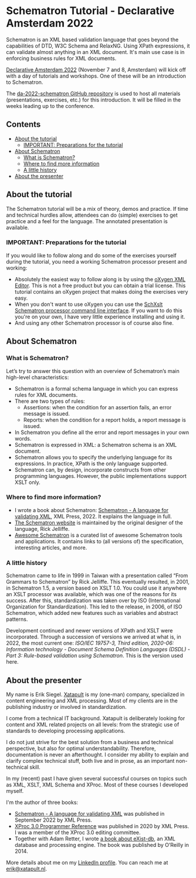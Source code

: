 # Schematron Tutorial - Declarative Amsterdam 2022

Schematron is an XML based validation language that goes beyond the capabilities of DTD, W3C Schema and RelaxNG. Using XPath expressions, it can validate almost anything in an XML document. It's main use case is in enforcing business rules for XML documents.

[Declarative Amsterdam 2022](https://declarative.amsterdam/) (November 7 and 8, Amsterdam) will kick off with a day of tutorials and workshops. One of these will be an introduction to Schematron.

The [da-2022-schematron GitHub repository](https://github.com/xatapult/da-2022-schematron) is used to host all materials (presentations, exercises, etc.) for this introduction. It will be filled in the weeks leading up to the conference.

## Contents

- [About the tutorial](#tutorial-info)
  - [IMPORTANT: Preparations for the tutorial](#tutorial-preparations) 
- [About Schematron](#about)
  - [What is Schematron?](#what-is-schematron)
  - [Where to find more information](#more-info)
  - [A little history](#history)
- [About the presenter](#presenter)


## <a name="tutorial-info"></a>About the tutorial

The Schematron tutorial will be a mix of theory, demos and practice. If time and technical hurdles allow, attendees can do (simple) exercises to get practice and a feel for the language. The annotated presentation is available.

### <a name="tutorial-preparations"></a>**IMPORTANT:** Preparations for the tutorial

If you would like to follow along and do some of the exercises yourself during the tutorial, you need a working Schematron processor present and working:

- Absolutely the easiest way to follow along is by using the [oXygen XML Editor](https://www.oxygenxml.com/). This is not a free product but you can obtain a trial license. This tutorial contains an oXygen project that makes doing the exercises very easy.
- When you don't want to use oXygen you can use the [SchXslt Schematron processor command line interface](https://github.com/schxslt/schxslt/tree/master/cli). If you want to do this you're on your own, I have very little experience installing and using it.
- And using any other Schematron processor is of course also fine. 


## <a name="about"></a>About Schematron

### <a name="what-is-schematron"></a>What is Schematron?

Let’s try to answer this question with an overview of Schematron’s main high-level characteristics:

- Schematron is a formal schema language in which you can express rules for XML documents.
- There are two types of rules:
  - Assertions: when the condition for an assertion fails, an error message is issued.
  - Reports: when the condition for a report holds, a report message is issued.
- In Schematron you define all the error and report messages in your own words.
- Schematron is expressed in XML: a Schematron schema is an XML document.
- Schematron allows you to specify the underlying language for its expressions. In practice, XPath is the only language supported.
- Schematron can, by design, incorporate constructs from other programming languages. However,
the public implementations support XSLT only.



### <a name="more-info"></a>Where to find more information?

- I wrote a book about Schematron: [Schematron - A language for validating XML](https://xmlpress.net), XML Press, 2022. It explains the language in full.
- [The Schematron website](https://schematron.com/) is maintained by the original designer of the language, Rick Jelliffe.
- [Awesome Schematron](https://github.com/Schematron/awesome-schematron) is a curated list of awesome Schematron tools and applications. It contains links to (all versions of) the specification, interesting articles, and more.

### <a name="history"></a>A little history

Schematron came to life in 1999 in Taiwan with a presentation called “From Grammars to Schematron” by Rick Jelliffe. This eventually resulted, in 2001, in Schematron 1.5, a version based on XSLT 1.0. You could use it anywhere an XSLT processor was available, which was one of the reasons for its success. After this, standardization was taken over by ISO (International Organization for Standardization). This led to the release, in 2006, of ISO Schematron, which added new features such as variables and abstract
patterns.

Development continued and newer versions of XPath and XSLT were incorporated. Through a succession of versions we arrived at what is, in 2022, the most current one: *ISO/IEC 19757-3, Third edition, 2020-06: Information technology - Document Schema Definition Languages (DSDL) - Part&#160;3: Rule-based validation using Schematron*. This is the version used here.


## <a name="presenter"></a>About the presenter

My name is Erik Siegel. [Xatapult](http://www.xatapult.com) is my (one-man) company, specialized in content engineering and XML processing. Most of my clients are in the publishing industry or involved in standardization.

I come from a technical IT background. Xatapult is deliberately looking for content and XML related projects on all levels: from the strategic use of standards to developing processing applications.

I do not just strive for the best solution from a business and technical perspective, but also for optimal understandability. Therefore, documentation is never an afterthought. I consider my ability to explain and clarify complex technical stuff, both live and in prose, as an important non-technical skill.

In my (recent) past I have given several successful courses on topics such as XML, XSLT, XML&#160;Schema and XProc. Most of these courses I developed myself.

I'm the author of three books:

- [Schematron - A language for validating XML](https://xmlpress.net) was published in September 2022 by XML Press.
- [XProc 3.0 Programmer Reference](https://xmlpress.net/publications/Schematron-3-0/) was published in 2020 by XML Press. I was a member of the XProc 3.0 editing committee.
- Together with Adam Retter, I wrote 
[a book about eXist-db](http://shop.oreilly.com/product/0636920026525.do), an XML database and processing engine. The book was published by O’Reilly in 2014.

More details about me on my [LinkedIn profile](https://www.linkedin.com/in/esiegel/). You can reach me at [erik@xatapult.nl](mailto:erik@xatapult.nl).

